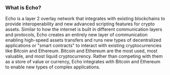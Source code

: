 ### What is Echo?

Echo is a layer 2 overlay network that integrates with existing blockchains to provide interoperability and new advanced scripting features for crypto assets. Similar to how the internet is built in different communication layers and protocols, Echo creates an entirely new layer of communication enabling high-speed assets transfers and runs new types of decentralized applications or "smart contracts" to interact with existing cryptocurrencies like Bitcoin and Ethereum.
Bitcoin and Ethereum are the most used, most valuable, and most liquid cryptocurrency. Rather than competing with them as a store of value or currency, Echo integrates with Bitcoin and Ethereum to enable new types of complex applications.
